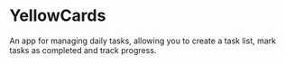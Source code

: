 # YellowCards
An app for managing daily tasks, allowing you to create a task list, mark tasks as completed and track progress.
